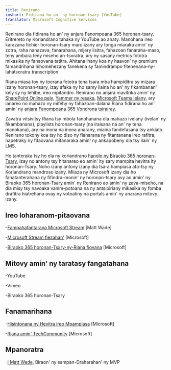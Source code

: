```yaml
---
title: Renirano
inshort: Fidirana ho an' ny horonan-tsary [YouTube]
translator: Microsoft Cognitive Services
---
```



Renirano dia fidirana ho an' ny anjara Fanompoana 365 horonan-tsary. Eritrereto ny Koriandrano tahaka ny YouTube ao anaty. Manohana ireo karazana fichier horonan-tsary maro izany ary tonga miaraka amin' ny zotra, raha nanazava, fanarahana, mijery lisitra, fahazoan fanaraha-maso, teny ambara teny miseho an-tsoratra, ary ny sasany metrics fototra mikasika ny fanaovana tatitra. Ahitana ihany koa ny haavon' ny premium famandrihana hihomehezany fanekena sy famindrampo fitenenana-ny-lahatsoratra transcription.

Riana miasa toy ny toerana fototra tena tsara mba hampiditra sy mizara izany horonan-tsary, izay afaka ny ho samy ilaina ho an' ny fikambanan' kely sy ny lehibe, ireo mpitandro. Renirano no anjara mavitrika amin' ny [SharePoint Online pejy](https://docs.microsoft.com/en-us/stream/embed-video-sharepoint), [Yammer ny resaka](https://stream.microsoft.com/en-us/blog/share-on-yammer/), [Microsoft Teams lelany](https://docs.microsoft.com/en-us/stream/embed-video-microsoft-teams), ary ianareo no mahazo ny mifehy ny fahazoan-dalana Riana fidirana ho an' amin' ny [anjara Fanompoana 365 Vondrona tsirairay](http://icsh.pt/O365groups).

Zavatra vitsivitsy Riana tsy mbola fanohanana dia mahazo ivelany (ivelan' ny fikambanana), playlists horonan-tsary (na iraisana na an' ny tena manokana), ary na inona na inona anarany, miaina fandefasana tsy ankiato. Renirano tokony koa tsy ho diso ny fianarana ny fitantanana ireo rafitra; napetraky ny fitaovana mifanaraka amin' ny ankapobeny dia tsy ilain' ny LMS.

Ho tanteraka tsy ho ela ny koriandrano [hanolo ny Biraoko 365 horonan-Tsary](https://docs.microsoft.com/en-us/stream/migrate-from-office-365), izay no antony tsy hitanareo eo amin' ity sary mampita hevitra ity horonan-Tsary. Noho izany antony izany dia tsara hampiasa afa-tsy ny Koriandrano mandroso izany. Milaza ny Microsoft izany dia ho fanatanterahana ny fifindra-monin' ny horonan-tsary avy ao amin' ny Biraoko 365 horonan-Tsary amin' ny Renirano ao amin' ny zava-miseho, na dia misy tsy navoaka vanim-potoana na ny antsipiriany mikasika ny fomba drafitra hiatrehana ovay ny votoatiny na portals amin' ny anarana mitovy izany.

Ireo loharanom-pitaovana
---------

-[Fampahafantarana Microsoft Stream](https://www.linkedin.com/pulse/stream-video-portal-now-available-matt-wade/)
    \[Matt Wade\]

-[Microsoft Stream fiezahan'](https://docs.microsoft.com/en-us/stream/)
    \[Microsoft\]

-[Biraoko 365 horonan-Tsary-ny-Riana fiovana](https://docs.microsoft.com/en-us/stream/migrate-from-office-365)
    \[Microsoft\]

Mitovy amin' ny taratasy fangatahana
--------------------

-YouTube

-Vimeo

-Biraoko 365 horonan-Tsary

Fanamarihana
---------

-[Hisintonana ny Hevitra ireo Mpampiasa](https://techcommunity.microsoft.com/t5/Microsoft-Stream-Ideas/idb-p/StreamIdeas)
    \[Microsoft\]

-[Riana amin' TechCommunity](https://techcommunity.microsoft.com/t5/Microsoft-Stream-Ideas/idb-p/StreamIdeas)
    \[Microsoft\]

Mpanoratra
---------

-[I Matt Wade](https://www.linkedin.com/in/thatmattwade/), Biraon' ny sampan-Draharahan' ny MVP


